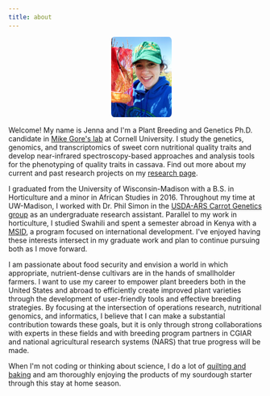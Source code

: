 ```yaml
---
title: about
---
```


<ul style="center">
	<center><img class="TextWrap" src="/assets/images/about.jpg" alt="Jenna Hershberger" style="width:25%; height:25%; object-fit:cover;border-radius:5%"></center>
</ul>

Welcome! My name is Jenna and I'm a Plant Breeding and Genetics Ph.D. candidate in [Mike Gore's lab](http://blogs.cornell.edu/gorelab/) at Cornell University. I study the genetics, genomics, and transcriptomics of sweet corn nutritional quality traits and develop near-infrared spectroscopy-based approaches and analysis tools for the phenotyping of quality traits in cassava. Find out more about my current and past research projects on my [research page](#research).

I graduated from the University of Wisconsin-Madison with a B.S. in Horticulture and a minor in African Studies in 2016. Throughout my time at UW-Madison, I worked with Dr. Phil Simon in the [USDA-ARS Carrot Genetics group](https://vcru.wisc.edu/simon/) as an undergraduate research assistant. Parallel to my work in horticulture, I studied Swahili and spent a semester abroad in Kenya with a [MSID](https://umabroad.umn.edu/programs/africa/msid-kenya#tab=about), a program focused on international development. I've enjoyed having these interests intersect in my graduate work and plan to continue pursuing both as I move forward.

I am passionate about food security and envision a world in which appropriate, nutrient-dense cultivars are in the hands of smallholder farmers. I want to use my career to empower plant breeders both in the United States and abroad to efficiently create improved plant varieties through the development of user-friendly tools and effective breeding strategies. By focusing at the intersection of operations research, nutritional genomics, and informatics, I believe that I can make a substantial contribution towards these goals, but it is only through strong collaborations with experts in these fields and with breeding program partners in CGIAR and national agricultural research systems (NARS) that true progress will be made.

When I'm not coding or thinking about science, I do a lot of [quilting and baking](https://www.instagram.com/jenna.m.hershberger/) and am thoroughly enjoying the products of my sourdough starter through this stay at home season.

